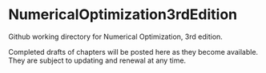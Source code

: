 # NumericalOptimization3rdEdition

Github working directory for Numerical Optimization, 3rd edition.

Completed drafts of chapters will be posted here as they become available. They are subject to updating and renewal at any time.

